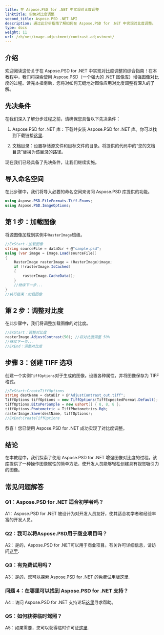 ```yaml
---
title: 在 Aspose.PSD for .NET 中实现对比度调整
linktitle: 实施对比度调整
second_title: Aspose.PSD .NET API
description: 通过此分步指南了解如何在 Aspose.PSD for .NET 中实现对比度调整。
type: docs
weight: 11
url: /zh/net/image-adjustment/contrast-adjustment/
---
```

## 介绍

欢迎阅读这份关于在 Aspose.PSD for .NET 中实现对比度调整的综合指南！在本教程中，我们将探索使用 Aspose.PSD（一个强大的 .NET 图像库）增强图像对比度的过程。读完本指南后，您将对如何无缝地对图像应用对比度调整有深入的了解。

## 先决条件

在我们深入了解分步过程之前，请确保您具备以下先决条件：

1.  Aspose.PSD for .NET 库：下载并安装 Aspose.PSD for .NET 库。你可以找到下载链接[这里](https://releases.aspose.com/psd/net/).

2. 文档目录：设置存储源文件和目标文件的目录。将提供的代码中的“您的文档目录”替换为该目录的路径。

现在我们已经具备了先决条件，让我们继续实施。

## 导入命名空间

在此步骤中，我们将导入必要的命名空间来访问 Aspose.PSD 库提供的功能。

```csharp
using Aspose.PSD.FileFormats.Tiff.Enums;
using Aspose.PSD.ImageOptions;
```

## 第 1 步：加载图像

将源图像加载到实例中`RasterImage`班级。

```csharp
//ExStart：加载图像
string sourceFile = dataDir + @"sample.psd";
using (var image = Image.Load(sourceFile))
{
    RasterImage rasterImage = (RasterImage)image;
    if (!rasterImage.IsCached)
    {
        rasterImage.CacheData();
    }
    //继续下一步...
}
//执行结束：加载图像
```

## 第 2 步：调整对比度

在此步骤中，我们将调整加载图像的对比度。

```csharp
//ExStart：调整对比度
rasterImage.AdjustContrast(50); //将对比度调整 50%
//继续下一步...
//ExEnd：调整对比度
```

## 步骤 3：创建 TIFF 选项

创建一个实例`TiffOptions`对于生成的图像，设置各种属性，并将图像保存为 TIFF 格式。

```csharp
//ExStart:CreateTiffOptions
string destName = dataDir + @"AdjustContrast_out.tiff";
TiffOptions tiffOptions = new TiffOptions(TiffExpectedFormat.Default);
tiffOptions.BitsPerSample = new ushort[] { 8, 8, 8 };
tiffOptions.Photometric = TiffPhotometrics.Rgb;
rasterImage.Save(destName, tiffOptions);
//ExEnd:CreateTiffOptions
```

恭喜！您已使用 Aspose.PSD for .NET 成功实现了对比度调整。

## 结论

在本教程中，我们探索了使用 Aspose.PSD for .NET 增强图像对比度的过程。该库提供了一种操作图像属性的简单方法，使开发人员能够轻松创建具有视觉吸引力的图像。

## 常见问题解答

### Q1：Aspose.PSD for .NET 适合初学者吗？

A1：Aspose.PSD for .NET 被设计为对开发人员友好，使其适合初学者和经验丰富的开发人员。

### Q2：我可以将Aspose.PSD用于商业项目吗？

 A2：是的，Aspose.PSD for .NET可以用于商业项目。有关许可详细信息，请访问[这里](https://purchase.aspose.com/buy).

### Q3：有免费试用吗？

A3：是的，您可以探索 Aspose.PSD for .NET 的免费试用版[这里](https://releases.aspose.com/).

### 问题 4：在哪里可以找到 Aspose.PSD for .NET 支持？

 A4：访问 Aspose.PSD for .NET 支持论坛[这里](https://forum.aspose.com/c/psd/34)寻求帮助。

### Q5：如何获得临时驾照？

 A5：如果需要，您可以获得临时许可证[这里](https://purchase.aspose.com/temporary-license/).